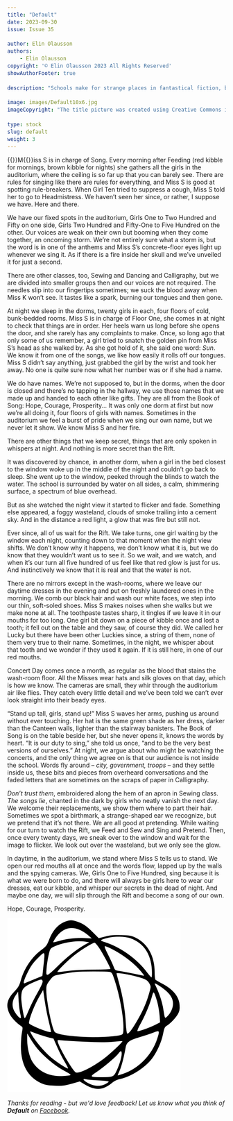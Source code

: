 ```yaml
---
title: "Default"
date: 2023-09-30
issue: Issue 35

author: Elin Olausson
authors:
    - Elin Olausson
copyright: '© Elin Olausson 2023 All Rights Reserved'
showAuthorFooter: true

description: "Schools make for strange places in fantastical fiction, but even real schools are strange places: sometimes small, sometimes sprawling, they too often form the individuals of the future by filing away what makes each pupil distinct. Appropriate, then, that if Elin Olausson's story of a strange cohort has a narrator, it is one who identifies as the whole."

image: images/Default10x6.jpg
imageCopyright: "The title picture was created using Creative Commons images - many thanks to the following creators: [Reshma Mallecha](https://www.pexels.com/photo/yellow-haired-dolls-in-blue-dress-9646343/) and [DreamDigitalArtist](https://pixabay.com/vectors/black-white-pattern-glass-crack-7075971/)."

type: stock
slug: default
weight: 3
---
```


{{<glyph>}}M{{</glyph>}}iss S is in charge of Song. Every morning after Feeding (red kibble for mornings, brown kibble for nights) she gathers all the girls in the auditorium, where the ceiling is so far up that you can barely see. There are rules for singing like there are rules for everything, and Miss S is good at spotting rule-breakers. When Girl Ten tried to suppress a cough, Miss S told her to go to Headmistress. We haven’t seen her since, or rather, I suppose we have. Here and there. 

We have our fixed spots in the auditorium, Girls One to Two Hundred and Fifty on one side, Girls Two Hundred and Fifty-One to Five Hundred on the other. Our voices are weak on their own but booming when they come together, an oncoming storm. We’re not entirely sure what a storm is, but the word is in one of the anthems and Miss S’s concrete-floor eyes light up whenever we sing it. As if there is a fire inside her skull and we’ve unveiled it for just a second. 

There are other classes, too, Sewing and Dancing and Calligraphy, but we are divided into smaller groups then and our voices are not required. The needles slip into our fingertips sometimes; we suck the blood away when Miss K won’t see. It tastes like a spark, burning our tongues and then gone.

At night we sleep in the dorms, twenty girls in each, four floors of cold, bunk-bedded rooms. Miss S is in charge of Floor One, she comes in at night to check that things are in order. Her heels warn us long before she opens the door, and she rarely has any complaints to make. Once, so long ago that only some of us remember, a girl tried to snatch the golden pin from Miss S’s head as she walked by. As she got hold of it, she said one word: *Sun*. We know it from one of the songs, we like how easily it rolls off our tongues. Miss S didn’t say anything, just grabbed the girl by the wrist and took her away. No one is quite sure now what her number was or if she had a name. 

We do have names. We’re not supposed to, but in the dorms, when the door is closed and there’s no tapping in the hallway, we use those names that we made up and handed to each other like gifts. They are all from the Book of Song: Hope, Courage, Prosperity… It was only one dorm at first but now we’re all doing it, four floors of girls with names. Sometimes in the auditorium we feel a burst of pride when we sing our own name, but we never let it show. We know Miss S and her fire. 

There are other things that we keep secret, things that are only spoken in whispers at night. And nothing is more secret than the Rift. 

It was discovered by chance, in another dorm, when a girl in the bed closest to the window woke up in the middle of the night and couldn’t go back to sleep. She went up to the window, peeked through the blinds to watch the water. The school is surrounded by water on all sides, a calm, shimmering surface, a spectrum of blue overhead. 

But as she watched the night view it started to flicker and fade. Something else appeared, a foggy wasteland, clouds of smoke trailing into a cement sky. And in the distance a red light, a glow that was fire but still not. 

Ever since, all of us wait for the Rift. We take turns, one girl waiting by the window each night, counting down to that moment when the night view shifts. We don’t know why it happens, we don’t know what it is, but we do know that they wouldn’t want us to see it. So we wait, and we watch, and when it’s our turn all five hundred of us feel like that red glow is just for us. And instinctively we know that it is real and that the water is not.  

There are no mirrors except in the wash-rooms, where we leave our daytime dresses in the evening and put on freshly laundered ones in the morning. We comb our black hair and wash our white faces, we step into our thin, soft-soled shoes. Miss S makes noises when she walks but we make none at all. The toothpaste tastes sharp, it tingles if we leave it in our mouths for too long. One girl bit down on a piece of kibble once and lost a tooth; it fell out on the table and they saw, of course they did. We called her Lucky but there have been other Luckies since, a string of them, none of them very true to their name. Sometimes, in the night, we whisper about that tooth and we wonder if they used it again. If it is still here, in one of our red mouths.

Concert Day comes once a month, as regular as the blood that stains the wash-room floor. All the Misses wear hats and silk gloves on that day, which is how we know. The cameras are small, they whir through the auditorium air like flies. They catch every little detail and we’ve been told we can’t ever look straight into their beady eyes. 

“Stand up tall, girls, stand up!” Miss S waves her arms, pushing us around without ever touching. Her hat is the same green shade as her dress, darker than the Canteen walls, lighter than the stairway banisters. The Book of Song is on the table beside her, but she never opens it, knows the words by heart. “It is our duty to sing,” she told us once, “and to be the very best versions of ourselves.” At night, we argue about who might be watching the concerts, and the only thing we agree on is that our audience is not inside the school. Words fly around – *city, government, troops* – and they settle inside us, these bits and pieces from overheard conversations and the faded letters that are sometimes on the scraps of paper in Calligraphy.

*Don’t trust them*, embroidered along the hem of an apron in Sewing class. *The songs lie*, chanted in the dark by girls who neatly vanish the next day. We welcome their replacements, we show them where to part their hair. Sometimes we spot a birthmark, a strange-shaped ear we recognize, but we pretend that it’s not there. We are all good at pretending. While waiting for our turn to watch the Rift, we Feed and Sew and Sing and Pretend. Then, once every twenty days, we sneak over to the window and wait for the image to flicker. We look out over the wasteland, but we only see the glow.

In daytime, in the auditorium, we stand where Miss S tells us to stand. We open our red mouths all at once and the words flow, lapped up by the walls and the spying cameras. We, Girls One to Five Hundred, sing because it is what we were born to do, and there will always be girls here to wear our dresses, eat our kibble, and whisper our secrets in the dead of night. And maybe one day, we will slip through the Rift and become a song of our own.

Hope, Courage, Prosperity.

![Orbit-lrg](images/Orbit.svg)

*Thanks for reading - but we'd love feedback! Let us know what you think of **Default** on [Facebook](https://www.facebook.com/MythaxisMagazine/posts/889664256499895).*
